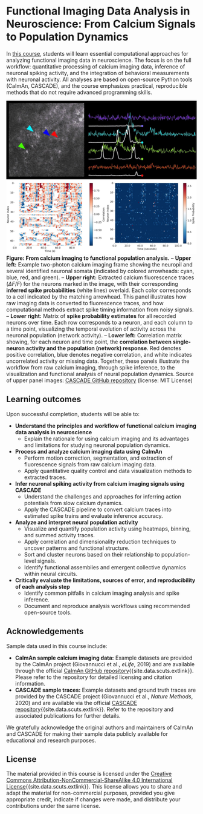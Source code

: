 # Functional Imaging Data Analysis in Neuroscience: From Calcium Signals to Population Dynamics

In [this course](https://www.fabriziomusacchio.com/teaching/teaching_functional_image_data_analysis/), students will learn essential computational approaches for analyzing functional imaging data in neuroscience. The focus is on the full workflow: quantitative processing of calcium imaging data, inference of neuronal spiking activity, and the integration of behavioral measurements with neuronal activity. All analyses are based on open-source Python tools (CaImAn, CASCADE), and the course emphasizes practical, reproducible methods that do not require advanced programming skills.

![img](figures/CA1_deconvolution_CaImAn_CASCADE.jpg "CASCADE translates calcium imaging ΔF/F traces into spiking probabilities or discrete spikes.")
**Figure: From calcium imaging to functional population analysis.** – **Upper left:** Example two-photon calcium imaging frame showing the neuropil and several identified neuronal somata (indicated by colored arrowheads: cyan, blue, red, and green). –  **Upper right:** Extracted calcium fluorescence traces ($\Delta F/F$) for the neurons marked in the image, with their corresponding **inferred spike probabilities** (white lines) overlaid. Each color corresponds to a cell indicated by the matching arrowhead. This panel illustrates how raw imaging data is converted to fluorescence traces, and how computational methods extract spike timing information from noisy signals. – **Lower right:** Matrix of **spike probability estimates** for all recorded neurons over time. Each row corresponds to a neuron, and each column to a time point, visualizing the temporal evolution of activity across the neuronal population (network activity). –  **Lower left:** Correlation matrix showing, for each neuron and time point, the **correlation between single-neuron activity and the population (network) response**. Red denotes positive correlation, blue denotes negative correlation, and white indicates uncorrelated activity or missing data. Together, these panels illustrate the workflow from raw calcium imaging, through spike inference, to the visualization and functional analysis of neural population dynamics. Source of upper panel images: [CASCADE GitHub repository](https://github.com/HelmchenLabSoftware/Cascade/tree/master) (license: MIT License)



## Learning outcomes
Upon successful completion, students will be able to:

* **Understand the principles and workflow of functional calcium imaging data analysis in neuroscience**
  * Explain the rationale for using calcium imaging and its advantages and limitations for studying neuronal population dynamics.
* **Process and analyze calcium imaging data using CaImAn**
  * Perform motion correction, segmentation, and extraction of fluorescence signals from raw calcium imaging data.
  * Apply quantitative quality control and data visualization methods to extracted traces.
* **Infer neuronal spiking activity from calcium imaging signals using CASCADE**
  * Understand the challenges and approaches for inferring action potentials from slow calcium dynamics.
  * Apply the CASCADE pipeline to convert calcium traces into estimated spike trains and evaluate inference accuracy.
* **Analyze and interpret neural population activity**
  * Visualize and quantify population activity using heatmaps, binning, and summed activity traces.
  * Apply correlation and dimensionality reduction techniques to uncover patterns and functional structure.
  * Sort and cluster neurons based on their relationship to population-level signals.
  * Identify functional assemblies and emergent collective dynamics within neural circuits.
* **Critically evaluate the limitations, sources of error, and reproducibility of each analysis step**
  * Identify common pitfalls in calcium imaging analysis and spike inference.
  * Document and reproduce analysis workflows using recommended open-source tools.

## Acknowledgements
Sample data used in this course include:
* **CaImAn sample calcium imaging data:** Example datasets are provided by the CaImAn project (Giovannucci et al., *eLife*, 2019) and are available through the official [CaImAn GitHub repository](https://github.com/flatironinstitute/CaImAn){{site.data.scuts.extlink}}. Please refer to the repository for detailed licensing and citation information.
* **CASCADE sample traces:** Example datasets and ground truth traces are provided by the CASCADE project (Giovannucci et al., *Nature Methods*, 2020) and are available via the official [CASCADE repository](https://github.com/HelmchenLabSoftware/Cascade/tree/master){{site.data.scuts.extlink}}. Refer to the repository and associated publications for further details.

We gratefully acknowledge the original authors and maintainers of CaImAn and CASCADE for making their sample data publicly available for educational and research purposes.

## License
The material provided in this course is licensed under the [Creative Commons Attribution-NonCommercial-ShareAlike 4.0 International License](https://creativecommons.org/licenses/by-nc-sa/4.0/){{site.data.scuts.extlink}}. This license allows you to share and adapt the material for non-commercial purposes, provided you give appropriate credit, indicate if changes were made, and distribute your contributions under the same license.